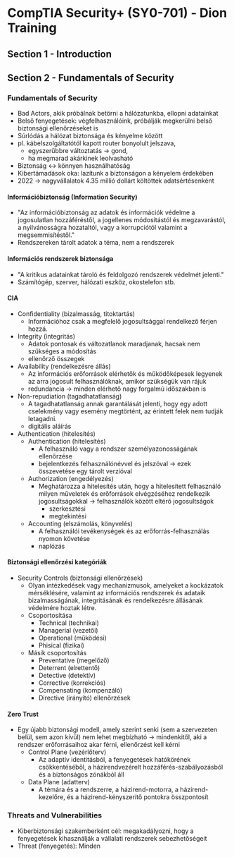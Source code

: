 # CompTIA Security+ (SY0-701) - Dion Training

## Section 1 - Introduction

## Section 2 - Fundamentals of Security

### Fundamentals of Security

- Bad Actors, akik próbálnak betörni a hálózatunkba, ellopni adatainkat
- Belső fenyegetések: végfelhasználóink, próbálják megkerülni belső biztonsági ellenőrzéseket is
- Súrlódás a hálózat biztonsága és kényelme között
- pl. kábelszolgáltatótól kapott router bonyolult jelszava, 
  - egyszerűbbre változtatás -> gond, 
  - ha megmarad akárkinek leolvasható
- Biztonság <-> könnyen használhatóság
- Kibertámadások oka: lazítunk a biztonságon a kényelem érdekében
- 2022 -> nagyvállalatok 4.35 millió dollárt költöttek adatsértésenként

#### Információbiztonság (Information Security)

- "Az információbiztonság az adatok és információk védelme a jogosulatlan hozzáféréstől, a jogellenes módosítástól és megzavarástól, a nyilvánosságra hozataltól, vagy a korrupciótól valamint a megsemmisítéstől."
- Rendszereken tárolt adatok a téma, nem a rendszerek

#### Információs rendszerek biztonsága

- "A kritikus adatainkat tároló és feldolgozó rendszerek védelmét jelenti."
- Számítógép, szerver, hálózati eszköz, okostelefon stb.

#### CIA

- Confidentiality (bizalmasság, titoktartás)
  - Információhoz csak a megfelelő jogosultsággal rendelkező férjen hozzá.
- Integrity (integritás)
  - Adatok pontosak és változatlanok maradjanak, hacsak nem szükséges a módosítás
  - ellenőrző összegek
- Availability (rendelkezésre állás)
  - Az információs erőforrások elérhetők és működőképesek legyenek az arra jogosult felhasználóknak, amikor szükségük van rájuk
  - redundancia -> minden elérhető nagy forgalmú időszakban is
- Non-repudiation (tagadhatatlanság)
  - A tagadhatatlanság annak garantálását jelenti, hogy egy adott cselekmény vagy esemény megtörtént, az érintett felek nem tudják letagadni.
  - digitális aláírás
- Authentication (hitelesítés)
  - Authentication (hitelesítés)
    - A felhasználó vagy a rendszer személyazonosságának ellenőrzése
    - bejelentkezés felhasználónévvel és jelszóval -> ezek összevetése egy tárolt verzióval
  - Authorization (engedélyezés)
    - Meghatározza a hitelesítés után, hogy a hitelesített felhasználó milyen műveletek és erőforrások elvégzéséhez rendelkezik jogosultságokkal -> felhasználók között eltérő jogosultságok
      - szerkesztési
      - megtekintési
  - Accounting (elszámolás, könyvelés)
    - A felhasználói tevékenységek és az erőforrás-felhasználás nyomon követése
    - naplózás

#### Biztonsági ellenőrzési kategóriák

- Security Controls (biztonsági ellenőrzések)
  - Olyan intézkedések vagy mechanizmusok, amelyeket a kockázatok mérséklésére, valamint az információs rendszerek és adataik bizalmasságának, integritásának és rendelkezésre állásának védelmére hoztak létre.
  - Csoportosítása
    - Technical (technikai)
    - Managerial (vezetői)
    - Operational (működési)
    - Phisical (fizikai)
  - Másik csoportosítás
    - Preventative (megelőző)
    - Deterrent (elrettentő)
    - Detective (detektív)
    - Corrective (korrekciós)
    - Compensating (kompenzáló)
    - Directive (irányító) ellenőrzések

#### Zero Trust

- Egy újabb biztonsági modell, amely szerint senki (sem a szervezeten belül, sem azon kívül) nem lehet megbízható -> mindenkitől, aki a rendszer erőforrásaihoz akar férni, ellenőrzést kell kérni
  - Control Plane (vezérlőterv)
    - Az adaptív identitásból, a fenyegetések hatókörének csökkentéséből, a házirendvezérelt hozzáférés-szabályozásból és a biztonságos zónákból áll
  - Data Plane (adatterv)
    - A témára és a rendszerre, a házirend-motorra, a házirend-kezelőre, és a házirend-kényszerítő pontokra összpontosít

### Threats and Vulnerabilities

- Kiberbiztonsági szakemberként cél: megakadályozni, hogy a fenyegetések kihasználják a vállalati rendszerek sebezhetőségeit
- Threat (fenyegetés): Minden